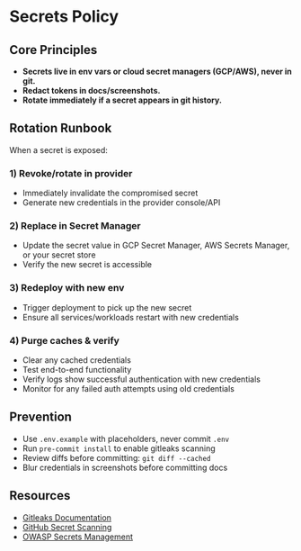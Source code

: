 # Secrets Policy

## Core Principles

- **Secrets live in env vars or cloud secret managers (GCP/AWS), never in git.**
- **Redact tokens in docs/screenshots.**
- **Rotate immediately if a secret appears in git history.**

## Rotation Runbook

When a secret is exposed:

### 1) Revoke/rotate in provider
- Immediately invalidate the compromised secret
- Generate new credentials in the provider console/API

### 2) Replace in Secret Manager
- Update the secret value in GCP Secret Manager, AWS Secrets Manager, or your secret store
- Verify the new secret is accessible

### 3) Redeploy with new env
- Trigger deployment to pick up the new secret
- Ensure all services/workloads restart with new credentials

### 4) Purge caches & verify
- Clear any cached credentials
- Test end-to-end functionality
- Verify logs show successful authentication with new credentials
- Monitor for any failed auth attempts using old credentials

## Prevention

- Use `.env.example` with placeholders, never commit `.env`
- Run `pre-commit install` to enable gitleaks scanning
- Review diffs before committing: `git diff --cached`
- Blur credentials in screenshots before committing docs

## Resources

- [Gitleaks Documentation](https://github.com/gitleaks/gitleaks)
- [GitHub Secret Scanning](https://docs.github.com/en/code-security/secret-scanning)
- [OWASP Secrets Management](https://cheatsheetseries.owasp.org/cheatsheets/Secrets_Management_Cheat_Sheet.html)
